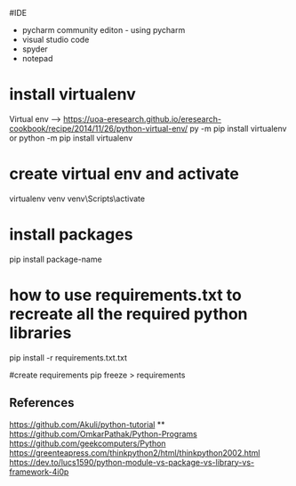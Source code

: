 #IDE
- pycharm community editon - using pycharm
- visual studio code
- spyder
- notepad

# install virtualenv
Virtual env --> https://uoa-eresearch.github.io/eresearch-cookbook/recipe/2014/11/26/python-virtual-env/
py -m pip install virtualenv
or
python -m pip install virtualenv

# create virtual env and activate
virtualenv venv
venv\Scripts\activate

# install packages
pip install package-name
# how to use requirements.txt to recreate all the required python libraries
pip install -r requirements.txt.txt

#create requirements
pip freeze > requirements

References
----------------------
https://github.com/Akuli/python-tutorial **
https://github.com/OmkarPathak/Python-Programs
https://github.com/geekcomputers/Python
https://greenteapress.com/thinkpython2/html/thinkpython2002.html
https://dev.to/lucs1590/python-module-vs-package-vs-library-vs-framework-4i0p